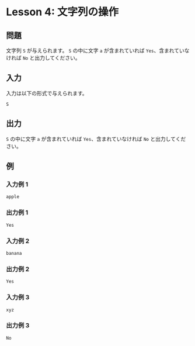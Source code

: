 
# Lesson 4: 文字列の操作

## 問題

文字列 `S` が与えられます。
`S` の中に文字 `a` が含まれていれば `Yes`、含まれていなければ `No` と出力してください。

## 入力

入力は以下の形式で与えられます。

```
S
```

## 出力

`S` の中に文字 `a` が含まれていれば `Yes`、含まれていなければ `No` と出力してください。

## 例

### 入力例 1

```
apple
```

### 出力例 1

```
Yes
```

### 入力例 2

```
banana
```

### 出力例 2

```
Yes
```

### 入力例 3

```
xyz
```

### 出力例 3

```
No
```
